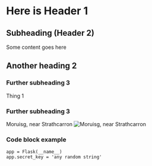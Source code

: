 # Here is Header 1
## Subheading (Header 2)

Some content goes here

## Another heading 2
### Further subheading 3
Thing 1

### Further subheading 3
Moruisg, near Strathcarron
![Moruisg, near Strathcarron](https://d3teiib5p3f439.cloudfront.net/munros/moruisg-1.JPG)

### Code block example
```
app = Flask(__name__)
app.secret_key = 'any random string'
```
